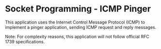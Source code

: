 # Socket Programming - ICMP Pinger

This application uses the Internet Control Message Protocol (ICMP) to implement a pinger application, sending ICMP request and reply messages.

Note: For complexity reasons, this application will not follow official RFC 1739 specifications.